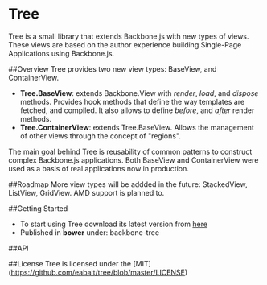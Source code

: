 Tree
====
Tree is a small library that extends Backbone.js with new types of views. These views are based on the author experience building Single-Page Applications using Backbone.js.

##Overview
Tree provides two new view types: BaseView, and ContainerView.
* **Tree.BaseView**: extends Backbone.View with *render*, *load*, and *dispose* methods. Provides hook methods that define the way templates are fetched, and compiled.
It also allows to define *before*, and *after* render methods.
* **Tree.ContainerView**: extends Tree.BaseView. Allows the management of other views through the concept of "regions".

The main goal behind Tree is reusability of common patterns to construct complex Backbone.js applications. Both BaseView and ContainerView were used as a basis of real applications now in production.

##Roadmap
More view types will be addded in the future: StackedView, ListView, GridView.
AMD support is planned to.

##Getting Started
- To start using Tree download its latest version from [here](https://github.com/eabait/tree/releases/latest)
- Published in **bower** under: backbone-tree

##API


##License
Tree is licensed under the [MIT] (https://github.com/eabait/tree/blob/master/LICENSE)